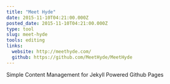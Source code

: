 ```yaml
---
title: "Meet Hyde"
date: 2015-11-10T04:21:00.000Z
posted_date: 2015-11-10T04:21:00.000Z
type: tool
slug: meet-hyde
tools: editing
links:
  website: http://meethyde.com/
  github: https://github.com/MeetHyde/MeetHyde
---
```

Simple Content Management for Jekyll Powered Github Pages




